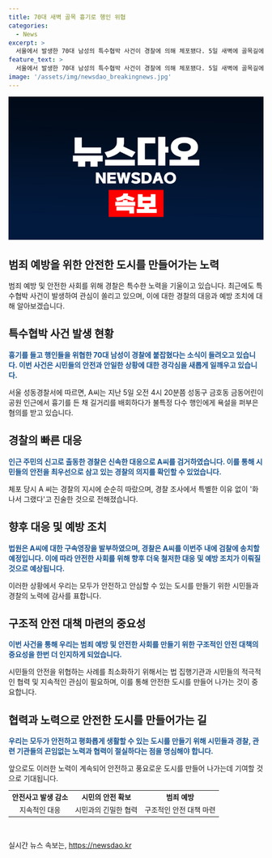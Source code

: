 ```yaml
---
title: 70대 새벽 골목 흉기로 행인 위협
categories:
  - News
excerpt: >
  서울에서 발생한 70대 남성의 특수협박 사건이 경찰에 의해 체포됐다. 5일 새벽에 골목길에서 흉기를 들고 다수의 행인을 위협한 혐의로 긴급 체포됐으며, A씨는 화 나서 그랬다고 진술한 것으로 전해졌다. 경찰은 A씨를 이번 주 중에 검찰에 송치할 예정이다. 피해자는 없었으며, A씨는 경찰의 권고에 따라 순순히 협조했다.
feature_text: >
  서울에서 발생한 70대 남성의 특수협박 사건이 경찰에 의해 체포됐다. 5일 새벽에 골목길에서 흉기를 들고 다수의 행인을 위협한 혐의로 긴급 체포됐으며, A씨는 화 나서 그랬다고 진술한 것으로 전해졌다. 경찰은 A씨를 이번 주 중에 검찰에 송치할 예정이다. 피해자는 없었으며, A씨는 경찰의 권고에 따라 순순히 협조했다.
image: '/assets/img/newsdao_breakingnews.jpg'
---
```


<p><img src="/assets/img/newsdao_breakingnews.jpg" alt="pcversion 속보" /></p>

<h2>범죄 예방을 위한 안전한 도시를 만들어가는 노력</h2>

<p data-ke-size="size16">범죄 예방 및 안전한 사회를 위해 경찰은 특수한 노력을 기울이고 있습니다. 최근에도 특수협박 사건이 발생하여 관심이 쏠리고 있으며, 이에 대한 경찰의 대응과 예방 조치에 대해 알아보겠습니다.</p>

<h2 data-ke-size="size26">특수협박 사건 발생 현황</h2>

<p><b><span style="color: #1a5490;">흉기를 들고 행인들을 위협한 70대 남성이 경찰에 붙잡혔다는 소식이 들려오고 있습니다. 이번 사건은 시민들의 안전과 안일한 상황에 대한 경각심을 새롭게 일깨우고 있습니다.</span></b></p>

<p data-ke-size="size16">서울 성동경찰서에 따르면, A씨는 지난 5일 오전 4시 20분쯤 성동구 금호동 금동어린이공원 인근에서 흉기를 든 채 길거리를 배회하다가 불특정 다수 행인에게 욕설을 퍼부은 혐의를 받고 있습니다.</p>

<h2 data-ke-size="size26">경찰의 빠른 대응</h2>

<p><b><span style="color: #1a5490;">인근 주민의 신고로 출동한 경찰은 신속한 대응으로 A씨를 검거하였습니다. 이를 통해 시민들의 안전을 최우선으로 삼고 있는 경찰의 의지를 확인할 수 있었습니다.</span></b></p>

<p data-ke-size="size16">체포 당시 A 씨는 경찰의 지시에 순순히 따랐으며, 경찰 조사에서 특별한 이유 없이 '화 나서 그랬다'고 진술한 것으로 전해졌습니다.</p>

<h2 data-ke-size="size26">향후 대응 및 예방 조치</h2>

<p><b><span style="color: #1a5490;">법원은 A씨에 대한 구속영장을 발부하였으며, 경찰은 A씨를 이번주 내에 검찰에 송치할 예정입니다. 이에 따라 안전한 사회를 위해 향후 더욱 철저한 대응 및 예방 조치가 이뤄질 것으로 예상됩니다.</span></b></p>

<p data-ke-size="size16">이러한 상황에서 우리는 모두가 안전하고 안심할 수 있는 도시를 만들기 위한 시민들과 경찰의 노력에 감사를 표합니다.</p>

<h2 data-ke-size="size26">구조적 안전 대책 마련의 중요성</h2>

<p><b><span style="color: #1a5490;">이번 사건을 통해 우리는 범죄 예방 및 안전한 사회를 만들기 위한 구조적인 안전 대책의 중요성을 한번 더 인지하게 되었습니다.</span></b></p>

<p data-ke-size="size16">시민들의 안전을 위협하는 사례를 최소화하기 위해서는 법 집행기관과 시민들의 적극적인 협력 및 지속적인 관심이 필요하며, 이를 통해 안전한 도시를 만들어 나가는 것이 중요합니다.</p>

<h2 data-ke-size="size26">협력과 노력으로 안전한 도시를 만들어가는 길</h2>

<p><b><span style="color: #1a5490;">우리는 모두가 안전하고 평화롭게 생활할 수 있는 도시를 만들기 위해 시민들과 경찰, 관련 기관들의 끈임없는 노력과 협력이 절실하다는 점을 명심해야 합니다.</span></b></p>

<p data-ke-size="size16">앞으로도 이러한 노력이 계속되어 안전하고 풍요로운 도시를 만들어 나가는데 기여할 것으로 기대됩니다.</p>

<table>
    <tbody>
        <tr>
            <td style="text-align: center; height: 17px;"><b>안전사고 발생 감소</b></td>
            <td style="text-align: center; height: 17px;"><b>시민의 안전 확보</b></td>
            <td style="text-align: center; height: 17px;"><b>범죄 예방</b></td>
        </tr>
        <tr>
            <td style="text-align: center; height: 17px;">지속적인 대응</td>
            <td style="text-align: center; height: 17px;">시민과의 긴밀한 협력</td>
            <td style="text-align: center; height: 17px;">구조적인 안전 대책 마련</td>
        </tr>
    </tbody>
</table>

<p data-ke-size="size16">&nbsp;</p>
실시간 뉴스 속보는, <a href="https://newsdao.kr" rel="dofollow">https://newsdao.kr</a>


